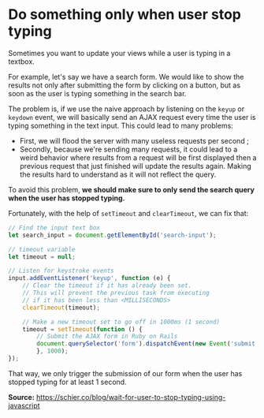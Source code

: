 # Do something only when user stop typing 

Sometimes you want to update your views while a user is typing in a textbox.

For example, let's say we have a search form. We would like to show the results
not only after submitting the form by clicking on a button, but as soon as the
user is typing something in the search bar.

The problem is, if we use the naive approach by listening on the `keyup` or
`keydown` event, we will basically send an AJAX request every time the user is
typing something in the text input. This could lead to many problems:

* First, we will flood the server with many useless requests per second ;
* Secondly, because we're sending many requests, it could lead to a weird
    behavior where results from a request will be first displayed then a previous
    request that just finished will update the results again. Making the
    results hard to understand as it will not reflect the query.

To avoid this problem, **we should make sure to only send the search query when
the user has stopped typing.**

Fortunately, with the help of `setTimeout` and `clearTimeout`, we can fix that:

```javascript
// Find the input text box
let search_input = document.getElementById('search-input');

// timeout variable
let timeout = null;

// Listen for keystroke events
input.addEventListener('keyup', function (e) {
    // Clear the timeout if it has already been set.
    // This will prevent the previous task from executing
    // if it has been less than <MILLISECONDS>
    clearTimeout(timeout);

    // Make a new timeout set to go off in 1000ms (1 second)
    timeout = setTimeout(function () {
        // Submit the AJAX form in Ruby on Rails
        document.querySelector('form').dispatchEvent(new Event('submit', {bubbles: true}));
        }, 1000);
});
```

That way, we only trigger the submission of our form when the user has stopped
typing for at least 1 second.

**Source:** https://schier.co/blog/wait-for-user-to-stop-typing-using-javascript
